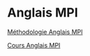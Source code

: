 # Anglais MPI
[Méthodologie Anglais MPI](Méthodologie%20Anglais%20MPI)

[Cours Anglais MPI](Cours%20Anglais%20MPI)

